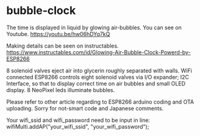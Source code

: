 # bubble-clock
The time is displayed in liquid by glowing air-bubbles. 
You can see on Youtube.
https://youtu.be/hw06hDYq7kQ

Making details can be seen on instructables.
https://www.instructables.com/id/Glowing-Air-Bubble-Clock-Powerd-by-ESP8266

8 solenoid valves eject air into glycerin roughly separated with walls. WiFi connected ESP8266 controls eight solenoid valves via I/O expander; I2C Interface, so that to display correct time on air bubbles and small OLED display. 8 NeoPixel leds illuminate bubbles.


Please refer to other article regarding to ESP8266 arduino coding and OTA uploading.
Sorry for not-smart code and Japanese comments.

Your wifi_ssid and wifi_password need to be input in line:
wifiMulti.addAP("your_wifi_ssid", "your_wifi_password");
